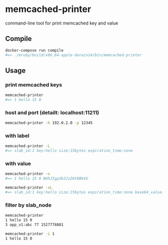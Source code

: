 # memcached-printer
command-line tool for print memcached key and value

## Compile

```sh
docker-compose run compile
#=> ./mruby/build/x86_64-apple-darwin14/bin/memcached-printer
```

## Usage

### print memcached keys
```sh
memcached-printer
#=> 1 hello 15 0
```

### host and port (detailt: localhost:11211)
```sh
memcached-printer -h 192.0.2.0 -p 12345
```


### with label
```sh
memcached-printer -L
#=> slab_id:1 key:hello size:15bytes expiration_time:none
```

### with value
```sh
memcached-printer -v
#=> 1 hello 15 0 BAhJIgp3b3JsZAY6BkVU

memcached-printer -vL
#=> slab_id:1 key:hello size:15bytes expiration_time:none base64_value:BAhJIgp3b3JsZAY6BkVU
```

### filter by slab_node
```sh
memcached-printer
1 hello 15 0
3 app_v1:abc 77 1527778801

memcached-printer -i 1
1 hello 15 0
```
